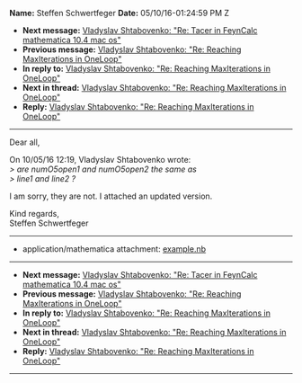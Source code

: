 **Name:** Steffen Schwertfeger
**Date:** 05/10/16-01:24:59 PM Z

  - **Next message:** [Vladyslav Shtabovenko: "Re: Tacer in FeynCalc
    mathematica 10.4 mac os"](1066.html)
  - **Previous message:** [Vladyslav Shtabovenko: "Re: Reaching
    MaxIterations in OneLoop"](1064.html)
  - **In reply to:** [Vladyslav Shtabovenko: "Re: Reaching MaxIterations
    in OneLoop"](1064.html)
  - **Next in thread:** [Vladyslav Shtabovenko: "Re: Reaching
    MaxIterations in OneLoop"](1067.html)
  - **Reply:** [Vladyslav Shtabovenko: "Re: Reaching MaxIterations in
    OneLoop"](1067.html)

-----

Dear all,  

On 10/05/16 12:19, Vladyslav Shtabovenko wrote:  
*\> are numO5open1 and numO5open2 the same as*  
*\> line1 and line2 ?*  
 
I am sorry, they are not. I attached an updated version.  

Kind regards,  
Steffen Schwertfeger  

-----

  - application/mathematica attachment:
    [example.nb](att-1065/01-example.nb)

-----

  - **Next message:** [Vladyslav Shtabovenko: "Re: Tacer in FeynCalc
    mathematica 10.4 mac os"](1066.html)
  - **Previous message:** [Vladyslav Shtabovenko: "Re: Reaching
    MaxIterations in OneLoop"](1064.html)
  - **In reply to:** [Vladyslav Shtabovenko: "Re: Reaching MaxIterations
    in OneLoop"](1064.html)
  - **Next in thread:** [Vladyslav Shtabovenko: "Re: Reaching
    MaxIterations in OneLoop"](1067.html)
  - **Reply:** [Vladyslav Shtabovenko: "Re: Reaching MaxIterations in
    OneLoop"](1067.html)

-----

